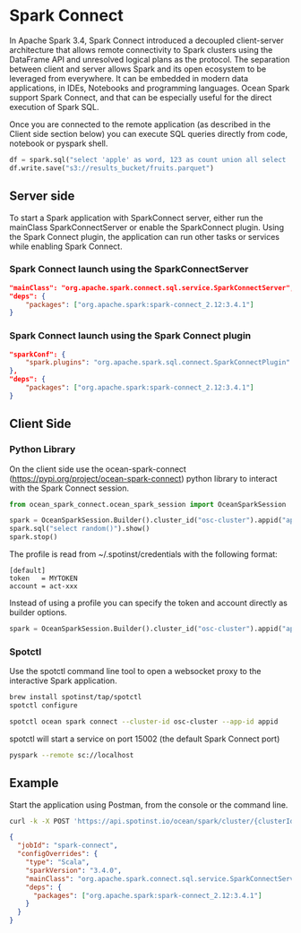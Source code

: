 # Spark Connect

In Apache Spark 3.4, Spark Connect introduced a decoupled client-server architecture that allows remote connectivity to Spark clusters using the DataFrame API and unresolved logical plans as the protocol. The separation between client and server allows Spark and its open ecosystem to be leveraged from everywhere. It can be embedded in modern data applications, in IDEs, Notebooks and programming languages. Ocean Spark support Spark Connect, and that can be especially useful for the direct execution of Spark SQL.

Once you are connected to the remote application (as described in the Client side section below) you can execute SQL queries directly from code, notebook or pyspark shell.

```Python
df = spark.sql("select 'apple' as word, 123 as count union all select 'orange' as word, 456 as count")
df.write.save("s3://results_bucket/fruits.parquet")
```

## Server side

To start a Spark application with SparkConnect server, either run the mainClass SparkConnectServer or enable the SparkConnect plugin. Using the Spark Connect plugin, the application can run other tasks or services while enabling Spark Connect.

### Spark Connect launch using the SparkConnectServer

```json
"mainClass": "org.apache.spark.connect.sql.service.SparkConnectServer",
"deps": {
    "packages": ["org.apache.spark:spark-connect_2.12:3.4.1"]
}
```

### Spark Connect launch using the Spark Connect plugin

```json
"sparkConf": {
    "spark.plugins": "org.apache.spark.sql.connect.SparkConnectPlugin"
},
"deps": {
    "packages": ["org.apache.spark:spark-connect_2.12:3.4.1"]
}
```

## Client Side

### Python Library

On the client side use the ocean-spark-connect (https://pypi.org/project/ocean-spark-connect) python library to interact with the Spark Connect session.

```python
from ocean_spark_connect.ocean_spark_session import OceanSparkSession

spark = OceanSparkSession.Builder().cluster_id("osc-cluster").appid("appid").profile("default").getOrCreate()
spark.sql("select random()").show()
spark.stop()
```

The profile is read from ~/.spotinst/credentials with the following format:

```
[default]
token   = MYTOKEN
account = act-xxx
```

Instead of using a profile you can specify the token and account directly as builder options.

```python
spark = OceanSparkSession.Builder().cluster_id("osc-cluster").appid("appid").account("acc-xxx").token("MYTOKEN")
```

### Spotctl

Use the spotctl command line tool to open a websocket proxy to the interactive Spark application.

```sh
brew install spotinst/tap/spotctl
spotctl configure
```

```sh
spotctl ocean spark connect --cluster-id osc-cluster --app-id appid
```

spotctl will start a service on port 15002 (the default Spark Connect port)

```sh
pyspark --remote sc://localhost
```

## Example

Start the application using Postman, from the console or the command line.

```sh
curl -k -X POST 'https://api.spotinst.io/ocean/spark/cluster/{clusterId}/app?accountId={accountId}' -H 'Content-Type: application/json' -H 'Authorization: Bearer {token}' -d '
```

```json
{
  "jobId": "spark-connect",
  "configOverrides": {
    "type": "Scala",
    "sparkVersion": "3.4.0",
    "mainClass": "org.apache.spark.connect.sql.service.SparkConnectServer",
    "deps": {
      "packages": ["org.apache.spark:spark-connect_2.12:3.4.1"]
    }
  }
}
```
